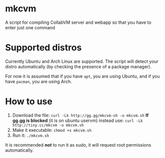 # mkcvm
A script for compiling CollabVM server and webapp so that you have to enter just one command

# Supported distros
Currently Ubuntu and Arch Linux are supported. The script will detect your distro automatically (by checking the presence of a package manager).

For now it is assumed that if you have `apt`, you are using Ubuntu, and if you have `pacman`, you are using Arch.

# How to use
1. Download the file: `curl -Lk http://gg.gg/mkcvm-sh -o mkcvm.sh`
   **If gg.gg is blocked** (it is on ubuntu uservm) instead use: `curl -Lk http://tiny.cc/mkcvm -o mkcvm.sh`
3. Make it executable: `chmod +x mkcvm.sh`
4. Run it: `./mkcvm.sh`

It is recommended ***not*** to run it as sudo, it will request root permissions automatically.
